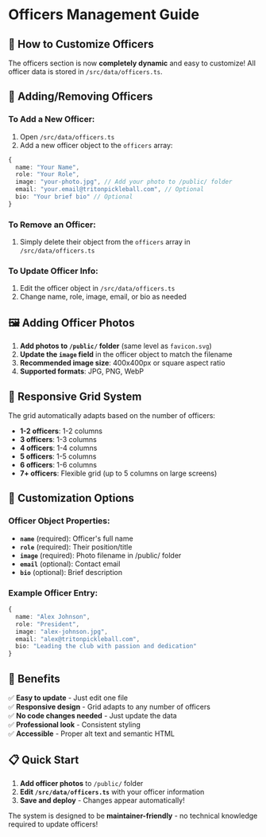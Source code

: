 # Officers Management Guide

## 🎯 How to Customize Officers

The officers section is now **completely dynamic** and easy to customize! All officer data is stored in `/src/data/officers.ts`.

## 📝 Adding/Removing Officers

### To Add a New Officer:
1. Open `/src/data/officers.ts`
2. Add a new officer object to the `officers` array:

```typescript
{
  name: "Your Name",
  role: "Your Role",
  image: "your-photo.jpg", // Add your photo to /public/ folder
  email: "your.email@tritonpickleball.com", // Optional
  bio: "Your brief bio" // Optional
}
```

### To Remove an Officer:
1. Simply delete their object from the `officers` array in `/src/data/officers.ts`

### To Update Officer Info:
1. Edit the officer object in `/src/data/officers.ts`
2. Change name, role, image, email, or bio as needed

## 🖼️ Adding Officer Photos

1. **Add photos to `/public/` folder** (same level as `favicon.svg`)
2. **Update the `image` field** in the officer object to match the filename
3. **Recommended image size**: 400x400px or square aspect ratio
4. **Supported formats**: JPG, PNG, WebP

## 📱 Responsive Grid System

The grid automatically adapts based on the number of officers:

- **1-2 officers**: 1-2 columns
- **3 officers**: 1-3 columns  
- **4 officers**: 1-4 columns
- **5 officers**: 1-5 columns
- **6 officers**: 1-6 columns
- **7+ officers**: Flexible grid (up to 5 columns on large screens)

## 🎨 Customization Options

### Officer Object Properties:
- **`name`** (required): Officer's full name
- **`role`** (required): Their position/title
- **`image`** (required): Photo filename in /public/ folder
- **`email`** (optional): Contact email
- **`bio`** (optional): Brief description

### Example Officer Entry:
```typescript
{
  name: "Alex Johnson",
  role: "President", 
  image: "alex-johnson.jpg",
  email: "alex@tritonpickleball.com",
  bio: "Leading the club with passion and dedication"
}
```

## 🚀 Benefits

✅ **Easy to update** - Just edit one file  
✅ **Responsive design** - Grid adapts to any number of officers  
✅ **No code changes needed** - Just update the data  
✅ **Professional look** - Consistent styling  
✅ **Accessible** - Proper alt text and semantic HTML  

## 📋 Quick Start

1. **Add officer photos** to `/public/` folder
2. **Edit `/src/data/officers.ts`** with your officer information
3. **Save and deploy** - Changes appear automatically!

The system is designed to be **maintainer-friendly** - no technical knowledge required to update officers!
